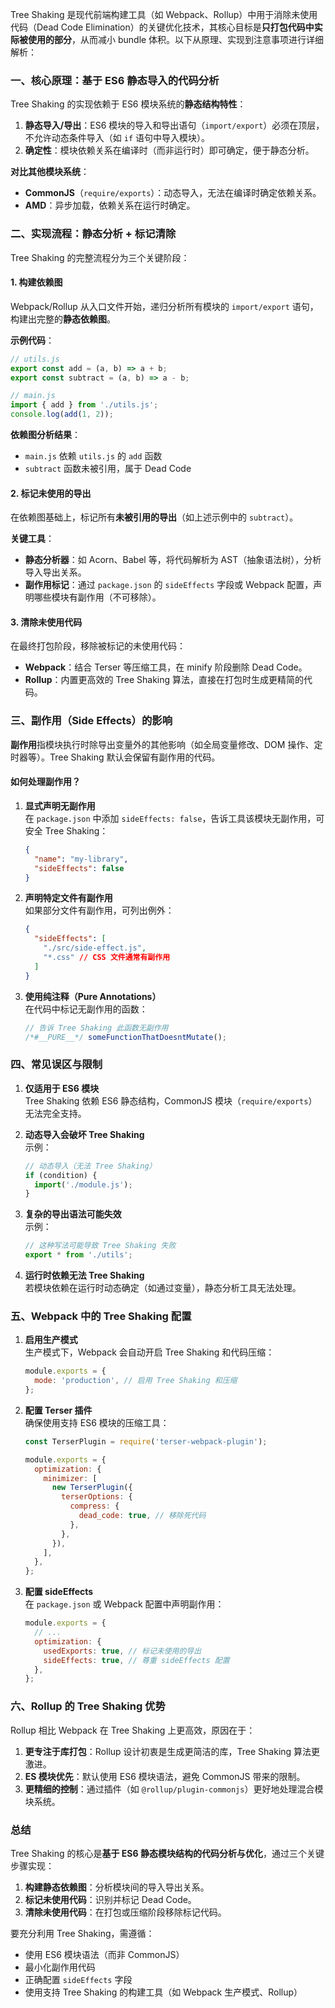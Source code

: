 Tree Shaking 是现代前端构建工具（如 Webpack、Rollup）中用于消除未使用代码（Dead Code Elimination）的关键优化技术，其核心目标是**只打包代码中实际被使用的部分**，从而减小 bundle 体积。以下从原理、实现到注意事项进行详细解析：


### **一、核心原理：基于 ES6 静态导入的代码分析**
Tree Shaking 的实现依赖于 ES6 模块系统的**静态结构特性**：
1. **静态导入/导出**：ES6 模块的导入和导出语句（`import/export`）必须在顶层，不允许动态条件导入（如 `if` 语句中导入模块）。
2. **确定性**：模块依赖关系在编译时（而非运行时）即可确定，便于静态分析。

**对比其他模块系统**：
- **CommonJS**（`require/exports`）：动态导入，无法在编译时确定依赖关系。
- **AMD**：异步加载，依赖关系在运行时确定。


### **二、实现流程：静态分析 + 标记清除**
Tree Shaking 的完整流程分为三个关键阶段：

#### **1. 构建依赖图**
Webpack/Rollup 从入口文件开始，递归分析所有模块的 `import/export` 语句，构建出完整的**静态依赖图**。

**示例代码**：
```javascript
// utils.js
export const add = (a, b) => a + b;
export const subtract = (a, b) => a - b;

// main.js
import { add } from './utils.js';
console.log(add(1, 2));
```

**依赖图分析结果**：
- `main.js` 依赖 `utils.js` 的 `add` 函数
- `subtract` 函数未被引用，属于 Dead Code


#### **2. 标记未使用的导出**
在依赖图基础上，标记所有**未被引用的导出**（如上述示例中的 `subtract`）。

**关键工具**：
- **静态分析器**：如 Acorn、Babel 等，将代码解析为 AST（抽象语法树），分析导入导出关系。
- **副作用标记**：通过 `package.json` 的 `sideEffects` 字段或 Webpack 配置，声明哪些模块有副作用（不可移除）。


#### **3. 清除未使用代码**
在最终打包阶段，移除被标记的未使用代码：
- **Webpack**：结合 Terser 等压缩工具，在 minify 阶段删除 Dead Code。
- **Rollup**：内置更高效的 Tree Shaking 算法，直接在打包时生成更精简的代码。


### **三、副作用（Side Effects）的影响**
**副作用**指模块执行时除导出变量外的其他影响（如全局变量修改、DOM 操作、定时器等）。Tree Shaking 默认会保留有副作用的代码。

#### **如何处理副作用？**
1. **显式声明无副作用**  
   在 `package.json` 中添加 `sideEffects: false`，告诉工具该模块无副作用，可安全 Tree Shaking：
   ```json
   {
     "name": "my-library",
     "sideEffects": false
   }
   ```

2. **声明特定文件有副作用**  
   如果部分文件有副作用，可列出例外：
   ```json
   {
     "sideEffects": [
       "./src/side-effect.js",
       "*.css" // CSS 文件通常有副作用
     ]
   }
   ```

3. **使用纯注释（Pure Annotations）**  
   在代码中标记无副作用的函数：
   ```javascript
   // 告诉 Tree Shaking 此函数无副作用
   /*#__PURE__*/ someFunctionThatDoesntMutate();
   ```


### **四、常见误区与限制**
1. **仅适用于 ES6 模块**  
   Tree Shaking 依赖 ES6 静态结构，CommonJS 模块（`require/exports`）无法完全支持。

2. **动态导入会破坏 Tree Shaking**  
   示例：
   ```javascript
   // 动态导入（无法 Tree Shaking）
   if (condition) {
     import('./module.js');
   }
   ```

3. **复杂的导出语法可能失效**  
   示例：
   ```javascript
   // 这种写法可能导致 Tree Shaking 失败
   export * from './utils';
   ```

4. **运行时依赖无法 Tree Shaking**  
   若模块依赖在运行时动态确定（如通过变量），静态分析工具无法处理。


### **五、Webpack 中的 Tree Shaking 配置**
1. **启用生产模式**  
   生产模式下，Webpack 会自动开启 Tree Shaking 和代码压缩：
   ```javascript
   module.exports = {
     mode: 'production', // 启用 Tree Shaking 和压缩
   };
   ```

2. **配置 Terser 插件**  
   确保使用支持 ES6 模块的压缩工具：
   ```javascript
   const TerserPlugin = require('terser-webpack-plugin');

   module.exports = {
     optimization: {
       minimizer: [
         new TerserPlugin({
           terserOptions: {
             compress: {
               dead_code: true, // 移除死代码
             },
           },
         }),
       ],
     },
   };
   ```

3. **配置 sideEffects**  
   在 `package.json` 或 Webpack 配置中声明副作用：
   ```javascript
   module.exports = {
     // ...
     optimization: {
       usedExports: true, // 标记未使用的导出
       sideEffects: true, // 尊重 sideEffects 配置
     },
   };
   ```


### **六、Rollup 的 Tree Shaking 优势**
Rollup 相比 Webpack 在 Tree Shaking 上更高效，原因在于：
1. **更专注于库打包**：Rollup 设计初衷是生成更简洁的库，Tree Shaking 算法更激进。
2. **ES 模块优先**：默认使用 ES6 模块语法，避免 CommonJS 带来的限制。
3. **更精细的控制**：通过插件（如 `@rollup/plugin-commonjs`）更好地处理混合模块系统。


### **总结**
Tree Shaking 的核心是**基于 ES6 静态模块结构的代码分析与优化**，通过三个关键步骤实现：
1. **构建静态依赖图**：分析模块间的导入导出关系。
2. **标记未使用代码**：识别并标记 Dead Code。
3. **清除未使用代码**：在打包或压缩阶段移除标记代码。

要充分利用 Tree Shaking，需遵循：
- 使用 ES6 模块语法（而非 CommonJS）
- 最小化副作用代码
- 正确配置 `sideEffects` 字段
- 使用支持 Tree Shaking 的构建工具（如 Webpack 生产模式、Rollup）